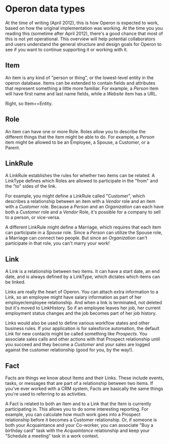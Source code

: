 # Operon data types
At the time of writing (April 2012), this is how Operon is expected to work, based on how the original implementation was working.  At the time you you reading this (sometime after April 2012), there's a good chance that most of this is not yet operational.  This overview will help potential collaborators and users understand the general structure and design goals for Operon to see if you want to continue supporting it or working with it.

## Item
An item is any kind of "person or thing", or the lowest-level entity in the operon database.  Items can be extended to contain fields and attributes that represent something a little more familiar.  For example, a *Person* item will have first name and last name fields, while a *Website* item has a URL.

Right, so Item==Entity.

## Role
An item can have one or more Role.  Roles allow you to describe the different things that the item might be able to do.  For example, a *Person* item might be allowed to be an Employee, a Spouse, a Customer, or a Parent.

## LinkRule
A LinkRule establishes the rules for whether two items can be related.  A LinkType defines which Roles are allowed to participate in the "from" and the "to" sides of the link.  

For example, you might define a LinkRule called "Customer", which describes a relationship between an item with a *Vendor* role and an item with a *Customer* role.  Because a *Person* and an *Organization* can each have both a *Customer* role and a *Vendor* Role, it's possible for a company to sell to a person, or vice-versa.

A different LinkRule might define a Marriage, which requires that each item can participate in a *Spouse* role.  Since a *Person* can utilize the Spouse role, a Marriage can connect two people.  But since an *Organization* can't participate in that role, you can't marry your work!

## Link
A Link is a relationship between two items.  It can have a start date, an end date, and is always defined by a LinkType, which dictates which items can be linked.

Links are really the heart of Operon.  You can attach extra information to a Link, so  an employee might have salary information as part of her employer/employee relationship.  And when a link is terminated, not deleted but it's moved to LinkHistory.  So if an employee leaves her job, her current employment status changes and the job becomes part of her job history.

Links would also be used to define various workflow states and other business rules.  If your application is for salesforce automation, the default Link for new contacts might be called something like *Prospects*.  You associate sales calls and other actions with that Prospect relationship until you succeed and they become a *Customer* and your sales are logged against the customer relationship (good for you, by the way!). 

## Fact
Facts are things we know about Items and their Links.   These include events, tasks, or messages that are part of a relationship between two items.  If you've ever worked with a CRM system, Facts are basically the same things you're used to referring to as activities.

A Fact is related to both an Item and to a Link that the Item is currently participating in.  This allows you to do some interesting reporting.  For example, you can calculate how much work goes into a Prospect relationship before it becomes a Customer relationship.  Or, if someone is both your Acquaintance and your Co-worker, you can associate "Buy a birthday card" task with the *Acquaintance* relationship and keep your "Schedule a meeting" task in a work context.